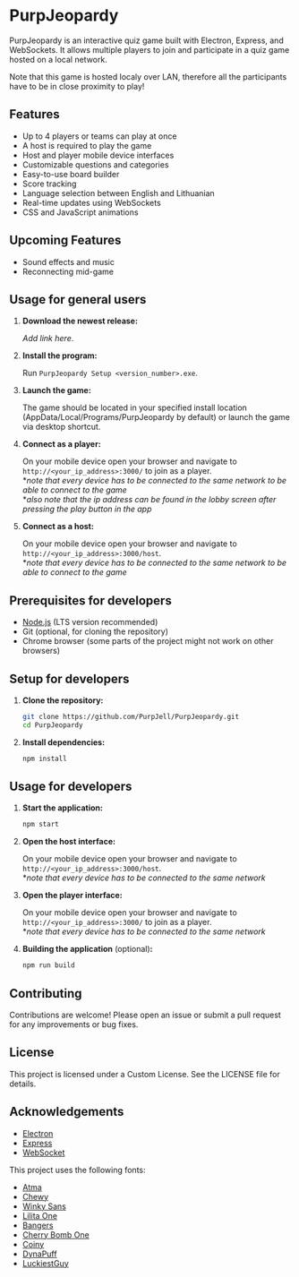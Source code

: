 # PurpJeopardy

PurpJeopardy is an interactive quiz game built with Electron, Express, and WebSockets. It allows multiple players to join and participate in a quiz game hosted on a local network.

Note that this game is hosted localy over LAN, therefore all the participants have to be in close proximity to play!

## Features

- Up to 4 players or teams can play at once
- A host is required to play the game
- Host and player mobile device interfaces
- Customizable questions and categories
- Easy-to-use board builder
- Score tracking
- Language selection between English and Lithuanian
- Real-time updates using WebSockets
- CSS and JavaScript animations

## Upcoming Features

- Sound effects and music
- Reconnecting mid-game

## Usage for general users

1. **Download the newest release:**

    *Add link here*.

2. **Install the program:**

    Run `PurpJeopardy Setup <version_number>.exe`.

3. **Launch the game:**

    The game should be located in your specified install location (AppData/Local/Programs/PurpJeopardy by default) or launch the game via desktop shortcut.

4. **Connect as a player:**

    On your mobile device open your browser and navigate to `http://<your_ip_address>:3000/` to join as a player.  
    \**note that every device has to be connected to the same network to be able to connect to the game*  
    \**also note that the ip address can be found in the lobby screen after pressing the play button in the app*

5. **Connect as a host:**

    On your mobile device open your browser and navigate to `http://<your_ip_address>:3000/host`.  
    \**note that every device has to be connected to the same network to be able to connect to the game*


## Prerequisites for developers

- [Node.js](https://nodejs.org/) (LTS version recommended)
- Git (optional, for cloning the repository)
- Chrome browser (some parts of the project might not work on other browsers)

## Setup for developers

1. **Clone the repository:**

    ```bash
    git clone https://github.com/PurpJell/PurpJeopardy.git
    cd PurpJeopardy
    ```

2. **Install dependencies:**

    ```bash
    npm install
    ```

## Usage for developers

1. **Start the application:**

    ```bash
    npm start
    ```

2. **Open the host interface:**

    On your mobile device open your browser and navigate to `http://<your_ip_address>:3000/host`.  
    \**note that every device has to be connected to the same network*

4. **Open the player interface:**

    On your mobile device open your browser and navigate to `http://<your_ip_address>:3000/` to join as a player.  
    \**note that every device has to be connected to the same network*

5. **Building the application** (optional)**:** 

    ```bash
    npm run build
    ```

## Contributing

Contributions are welcome! Please open an issue or submit a pull request for any improvements or bug fixes.

## License

This project is licensed under a Custom License. See the LICENSE file for details.

## Acknowledgements

- [Electron](https://www.electronjs.org/)
- [Express](https://expressjs.com/)
- [WebSocket](https://www.npmjs.com/package/ws)

This project uses the following fonts:

- [Atma](https://fonts.google.com/specimen/Atma)
- [Chewy](https://fonts.google.com/specimen/Chewy)
- [Winky Sans](https://fonts.google.com/specimen/Winky+Sans)
- [Lilita One](https://fonts.google.com/specimen/Lilita+One)
- [Bangers](https://fonts.google.com/specimen/Bangers)
- [Cherry Bomb One](https://fonts.google.com/specimen/Cherry+Bomb+One)
- [Coiny](https://fonts.google.com/specimen/Coiny)
- [DynaPuff](https://fonts.google.com/specimen/DynaPuff)
- [LuckiestGuy](https://fonts.google.com/specimen/Luckiest+Guy)